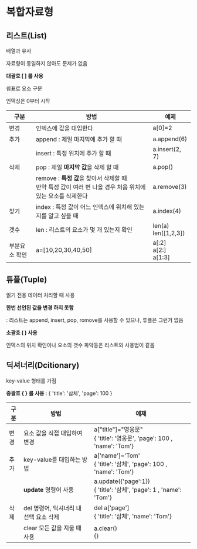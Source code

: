# 복합자료형

## 리스트(List)

배열과 유사

자료형이 동일하지 않아도 문제가 없음

**대괄호 [ ] 를 사용**

쉼표로 요소 구분

인덱싱은 0부터 시작

| 구분          | 방법                                                         | 예제                         |
| ------------- | ------------------------------------------------------------ | ---------------------------- |
| 변경          | 인덱스에 값을 대입한다                                       | a[0]=2                       |
| 추가          | append : 제일 마지막에 추가 할 때                            | a.append(6)                  |
|               | insert : 특정 위치에 추가 할 때                              | a.insert(2, 7)               |
| 삭제          | pop : 제일 **마지막 값**을 삭제 할 때                        | a.pop()                      |
|               | remove : **특정 값**을 찾아서 삭제할 때<br />만약 특정 값이 여러 번 나올 경우 처음 위치에 있는 요소를 삭제한다 | a.remove(3)                  |
| 찾기          | index : 특정 값이 어느 인덱스에 위치해 있는지를 알고 싶을 때 | a.index(4)                   |
| 갯수          | len : 리스트의 요소가 몇 개 있는지 확인                      | len(a)<br />len([1,2,3])     |
| 부분요소 확인 | a=[10,20,30,40,50]                                           | a[:2]<br />a[2:]<br />a[1:3] |



## 튜플(Tuple)

읽기 전용 데이터 처리할 때 사용

**한번 선언된 값을 변경 하지 못함** 

: 리스트는 append, insert, pop, romove를 사용할 수 있으나, 튜플은 그런거 없음

**소괄호 ( ) 사용**

인덱스의 위치 확인이나 요소의 갯수 파악등은 리스트와 사용법이 같음



## 딕셔너리(Dcitionary)

key-value 형태를 가짐

**중괄호 { } 를 사용**  : { 'title': '삼체', 'page': 100 }

| 구분 | 방법                                    | 예제                                                         |
| ---- | --------------------------------------- | ------------------------------------------------------------ |
| 변경 | 요소 값을 직접 대입하여 변경            | a["title"]="영웅문"<br />{ 'title': '영웅문', 'page': 100 , 'name': 'Tom'} |
| 추가 | key-value를 대입하는 방법               | a['name']='Tom'<br /> { 'title': '삼체', 'page': 100 , 'name': 'Tom'} |
|      | **update** 명령어 사용                  | a.update({'page':1})<br />{ 'title': '삼체', 'page': 1 , 'name': 'Tom'} |
| 삭제 | del  명령어, 딕셔너리 내 선택 요소 삭제 | del a['page']<br />{ 'title': '삼체', 'name': 'Tom'}         |
|      | clear 모든 값을 지울 때 사용            | a.clear()<br />{}                                            |

